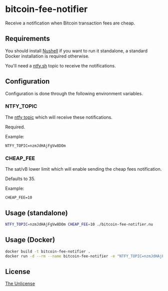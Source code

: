 # bitcoin-fee-notifier

Receive a notification when Bitcoin transaction fees are cheap.

## Requirements

You should install [Nushell](https://www.nushell.sh/) if you want to run it standalone, a standard Docker installation
is required otherwise.

You'll need a [ntfy.sh](https://ntfy.sh/) topic to receive the notifications.

## Configuration

Configuration is done through the following environment variables.

### NTFY_TOPIC

The [ntfy topic](https://docs.ntfy.sh/publish/) which will receive these notifications.

Required.

Example:

```
NTFY_TOPIC=nzmJdHAjFgVw8DOm
```

### CHEAP_FEE

The sat/vB lower limit which will enable sending the cheap fees notification.

Defaults to 35.

Example:

```
CHEAP_FEE=10
```

## Usage (standalone)

```bash
NTFY_TOPIC=nzmJdHAjFgVw8DOm CHEAP_FEE=10 ./bitcoin-fee-notifier.nu
```

## Usage (Docker)

```bash
docker build -t bitcoin-fee-notifier .
docker run -d --rm --name bitcoin-fee-notifier -e "NTFY_TOPIC=nzmJdHAjFgVw8DOm" bitcoin-fee-notifier
```

## License

[The Unlicense](https://choosealicense.com/licenses/unlicense/)
